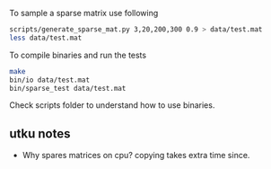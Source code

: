 To sample a sparse matrix use following

```bash
scripts/generate_sparse_mat.py 3,20,200,300 0.9 > data/test.mat
less data/test.mat
```

To compile binaries and run the tests

```bash
make
bin/io data/test.mat
bin/sparse_test data/test.mat
```

Check scripts folder to understand how to use binaries.


## utku notes
- Why spares matrices on cpu? copying takes extra time since. 
